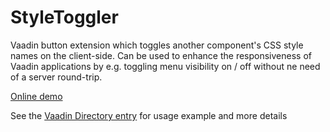 # StyleToggler

Vaadin button extension which toggles another component's CSS style names on the client-side. Can be used to enhance the responsiveness of Vaadin applications by e.g. toggling menu visibility on / off without ne need of a server round-trip.


[Online demo](http://jonnivaadin.jelastic.servint.net/styletoggler-demo/)


See the [Vaadin Directory entry](https://vaadin.com/directory#!addon/styletoggler) for usage example and more details